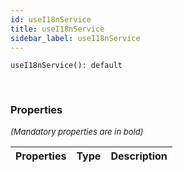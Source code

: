 ```yaml
---
id: useI18nService
title: useI18nService
sidebar_label: useI18nService
---
```


```tsx
useI18nService(): default
```
<br/>



### Properties

<font size="2"><i>(Mandatory properties are in bold)</i></font>

| Properties | Type | Description |
| --------- | ---- | ----------- |
